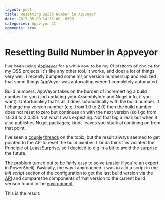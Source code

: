 ```yaml
---
layout: post
title: Resetting Build Number in Appveyor
date: 2017-05-09 14:32:00 -0500
categories: Appveyor CI
comments: true
---
```

# Resetting Build Number in Appveyor
I've been using [AppVeyor](http://ci.appveyor.com) for a while now to be my CI platform of choice for my OSS projects.  It's like any other tool.  It works, and does a lot of things very well.  I recently bumped some major version numbers up and realized that some things AppVeyor was automating weren't completely automated.

Build numbers.  AppVeyor takes on the burden of incrementing a build number for you (and updating your AssemblyInfo and Nuget info, if you want).  Unfortunately that's all it does automatically with the build number.  If I change my version number (e.g. from 1.0 to 2.0) then the build number does not reset to zero but continues on with the next version (so I go from 1.0.34 to 2.0.35).  Not what I was expecting.  Not that big a deal; but when it also publishes Nuget packages; kinda leaves you stuck at contining on from that point.

I've seen a [couple](http://help.appveyor.com/discussions/problems/311-reset-the-build-number-automatically-yml) [threads](http://help.appveyor.com/discussions/suggestions/730-support-next-build-number-0-zero) on the topic, but the result always seemed to get pointed to the API to reset the build number.  I kinda think this violated the Principle of Least Surprise, so I decided to dig in a bit to avoid the surprise the future.

The problem turned out to be fairly easy to solve (easier if you're an expert in PowerShell).  Basically, the way I approached it was to add a script in the *Init script* section of the configuration to get the last build version via the [API](https://www.appveyor.com/docs/api/projects-builds/#get-project-last-build) and compare the components of that version to the current build verison found in the [environment](https://www.appveyor.com/docs/environment-variables/).

This is the result:
<script src="https://gist.github.com/peteraritchie/3643ba729e20d5d0b1b2f817ed00ce6b.js"></script>